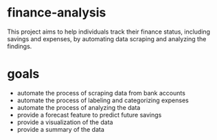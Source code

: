 # finance-analysis
This project aims to help individuals track their finance status, including savings and expenses, by automating data scraping and analyzing the findings. 


# goals
- automate the process of scraping data from bank accounts
- automate the process of labeling and categorizing expenses
- automate the process of analyzing the data
- provide a forecast feature to predict future savings 
- provide a visualization of the data
- provide a summary of the data